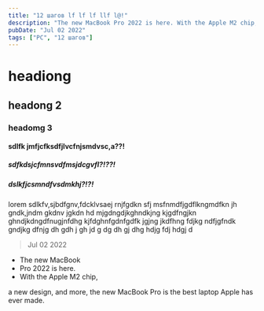 ```yaml
---
title: "12 шагов lf lf lf llf l@!"
description: "The new MacBook Pro 2022 is here. With the Apple M2 chip, a new design, and more, the new MacBook Pro is the best laptop Apple has ever made."
pubDate: "Jul 02 2022"
tags: ["PC", "12 шагов"]
---
```


# headiong

## headong 2

### headomg 3

#### sdlfk jmfjcfksdfjlvcfnjsmdvsc,a??!

##### sdfkdsjcfmnsvdfmsjdcgvfl?!??!

##### dslkfjcsmndfvsdmkhj?!?!

lorem sdlkfv,sjbdfgnv,fdcklvsaej rnjfgdkn sfj msfnmdfjgdflkngmdfkn jh gndk,jndm gkdnv jgkdn hd mjgdngdjkghndkjng kjgdfngjkn ghndjkdngdfnugjnfdhg kjfdghnfgdnfgdfk jgjng jkdfhng fdjkg ndfjgfndk gndjkg dfnjg dh gdh j gh jd g dg dh gj dhg hdjg fdj hdgj d

> Jul 02 2022

- The new MacBook
- Pro 2022 is here.
- With the Apple M2 chip,

a new design, and more, the new MacBook Pro is the best laptop Apple has ever made.
